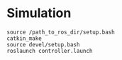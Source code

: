 # Simulation

```
source /path_to_ros_dir/setup.bash
catkin_make
source devel/setup.bash
roslaunch controller.launch

```
